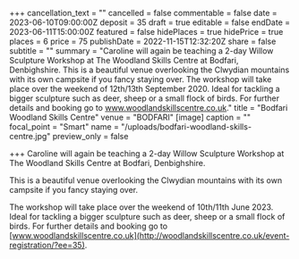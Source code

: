 +++
cancellation_text = ""
cancelled = false
commentable = false
date = 2023-06-10T09:00:00Z
deposit = 35
draft = true
editable = false
endDate = 2023-06-11T15:00:00Z
featured = false
hidePlaces = true
hidePrice = true
places = 6
price = 75
publishDate = 2022-11-15T12:32:20Z
share = false
subtitle = ""
summary = "Caroline will again be teaching a 2-day Willow Sculpture Workshop at The Woodland Skills Centre at Bodfari, Denbighshire.  This is a beautiful venue overlooking the Clwydian mountains with its own campsite if you fancy staying over.  The workshop will take place over the weekend of 12th/13th September 2020. Ideal for tackling a bigger sculpture such as deer, sheep or a small flock of birds. For further details and booking go to www.woodlandskillscentre.co.uk."
title = "Bodfari Woodland Skills Centre"
venue = "BODFARI"
[image]
caption = ""
focal_point = "Smart"
name = "/uploads/bodfari-woodland-skills-centre.jpg"
preview_only = false

+++
Caroline will again be teaching a 2-day Willow Sculpture Workshop at The Woodland Skills Centre at Bodfari, Denbighshire.

This is a beautiful venue overlooking the Clwydian mountains with its own campsite if you fancy staying over.

The workshop will take place over the weekend of 10th/11th June 2023. Ideal for tackling a bigger sculpture such as deer, sheep or a small flock of birds. For further details and booking go to [www.woodlandskillscentre.co.uk](http://woodlandskillscentre.co.uk/event-registration/?ee=35).